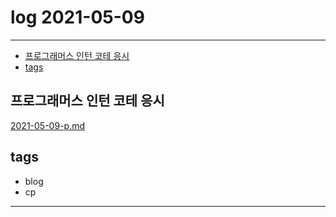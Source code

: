 # log 2021-05-09

--------------------------

- [프로그래머스 인턴 코테 응시](#프로그래머스-인턴-코테-응시)
- [tags](#tags)


## 프로그래머스 인턴 코테 응시

[2021-05-09-p.md](./2021-05-09-p.md)

## tags
- blog
- cp

--------------------------

